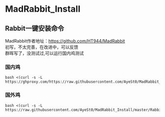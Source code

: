# MadRabbit_Install


## Rabbit一键安装命令
MadRabbit作者地址：https://github.com/HT944/MadRabbit  
初写，不太完善，在改进中，可以反馈  
群晖写了，没测试过,可以运行国内鸡测试
### 国内鸡
```shell
bash <(curl -s -L https://ghproxy.com/https://raw.githubusercontent.com/AyeSt0/MadRabbit_Install/master/RabbitInstall.sh)
```
### 国外鸡
```shell
bash <(curl -s -L https://raw.githubusercontent.com/AyeSt0/MadRabbit_Install/master/RabbitInstall.sh)
```
